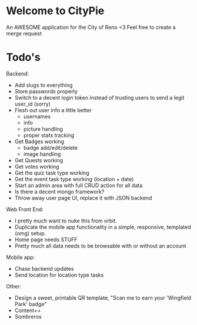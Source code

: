 Welcome to CityPie
=================
An AWESOME application for the City of Reno <3
Feel free to create a merge request

Todo's
======
Backend:
- Add slugs to everything
- Store passwords properly
- Switch to a decent login token instead of trusting users to send a legit user_id (sorry)
- Flesh out user info a little better
   - usernames
   - info
   - picture handling
   - proper stats tracking
- Get Badges working
   - badge add/edit/delete
   - image handling
- Get Quests working
- Get votes working
- Get the quiz task type working
- Get the event task type working (location + date)
- Start an admin area with full CRUD action for all data
- Is there a decent mongo framework?
- Throw away user page UI, replace it with JSON backend

Web Front End:
- I pretty much want to nuke this from orbit.
- Duplicate the mobile app functionality in a simple, responsive, templated (omg) setup.
- Home page needs STUFF
- Pretty much all data needs to be browsable with or without an account

Mobile app:
- Chase backend updates
- Send location for location type tasks

Other:
- Design a sweet, printable QR template, "Scan me to earn your 'Wingfield Park' badge"
- Content++
- Sombreros
